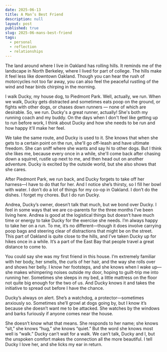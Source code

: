 ```yaml
---
date: 2025-06-13
title: A Man’s Best Friend
description: null
layout: post
published: true
slug: 2025-06-mans-best-friend
tags:
  - personal
  - reflection
  - relationships
---
```


The land around where I live in Oakland has rolling hills. It reminds me of the landscape in North Berkeley, where I lived for part of college. The hills make it feel less like downtown Oakland. Though you can hear the rush of motorcycles not too far away, you can also feel the peaceful rustling of the wind and hear birds chirping in the morning.

I walk Ducky, my house dog, to Piedmont Park. Well, actually, we run. When we walk, Ducky gets distracted and sometimes eats poop on the ground, or fights with other dogs, or chases down runners — none of which are desirable. So, we run. Ducky's a great runner, actually! She's both my running coach and my buddy. On the days when I don't feel like getting up to run before work, I think about Ducky and how she needs to be run and how happy it'll make her feel.

We take the same route, and Ducky is used to it. She knows that when she gets to a certain point on the run, she'll go off-leash and have ultimate freedom. She can sniff where she wants and say hi to other dogs. But I think she likes me, because every once in a while, she'll come back after chasing down a squirrel, rustle up next to me, and then head out on another adventure. Ducky is excited by the outside world, but she also shows that she cares.

After Piedmont Park, we run back, and Ducky forgets to take off her harness—I have to do that for her. And I notice she’s thirsty, so I fill her bowl with water. I don’t do a lot of things for my co-op in Oakland. I don’t do the dishes. I forget my chores. But I do run Ducky.

Andrea, Ducky’s owner, doesn’t talk that much, but we bond over Ducky. I feel in some ways that we are co-parents for the three months I’ve been living here. Andrea is good at the logistical things but doesn’t have much time or energy to take Ducky for the exercise she needs. I’m always happy to take her on a run. To me, it’s no different—though it does involve carrying poop bags and steering clear of distractions that might be on the street. This part of Oakland is quite close to the hills, and I’ve taken Ducky up for hikes once in a while. It’s a part of the East Bay that people travel a great distance to come to.

You could say she was my first friend in this house. I’m extremely familiar with her body, her smells, the curls of her hair, and the way she rolls over and shows her belly. I know her footsteps, and she knows when I wake up—she makes whimpering noises outside my door, hoping to guilt-trip me into running her. Sometimes she sleeps in my bed, a little mattress on the floor not quite big enough for the two of us. And Ducky knows it and takes the initiative to spread out before I have the chance.

Ducky’s always on alert. She’s a watchdog, a protector—sometimes anxiously so. Sometimes she’ll growl at dogs going by, but I know it’s because she doesn’t want me to be attacked. She watches by the windows and barks furiously if anyone comes near the house.

She doesn’t know what that means. She responds to her name; she knows “sit,” she knows “hug,” she knows “quiet.” But the word she knows most well is “walk.” Ducky can’t wait for a walk. We can’t talk, Ducky and I, but the unspoken comfort makes the connection all the more beautiful. I tell Ducky I love her, and she licks my ear in return.
